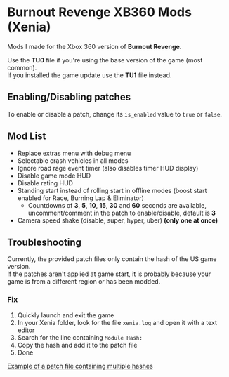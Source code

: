 # Burnout Revenge XB360 Mods (Xenia)

Mods I made for the Xbox 360 version of **Burnout Revenge**.

Use the **TU0** file if you're using the base version of the game (most common).\
If you installed the game update use the **TU1** file instead.

## Enabling/Disabling patches

To enable or disable a patch, change its `is_enabled` value to `true` or `false`.

## Mod List
- Replace extras menu with debug menu
- Selectable crash vehicles in all modes
- Ignore road rage event timer (also disables timer HUD display)
- Disable game mode HUD
- Disable rating HUD
- Standing start instead of rolling start in offline modes (boost start enabled for Race, Burning Lap & Eliminator)
  - Countdowns of **3**, **5**, **10**, **15**, **30** and **60** seconds are available, uncomment/comment in the patch to enable/disable, default is **3**
- Camera speed shake (disable, super, hyper, uber) **(only one at once)**

## Troubleshooting

Currently, the provided patch files only contain the hash of the US game version.\
If the patches aren't applied at game start, it is probably because your game is from a different region or has been modded.
### Fix
  1. Quickly launch and exit the game
  2. In your Xenia folder, look for the file `xenia.log` and open it with a text editor
  3. Search for the line containing `Module Hash:`
  4. Copy the hash and add it to the patch file
  6. Done

[Example of a patch file containing multiple hashes](<https://github.com/xenia-canary/game-patches/blob/main/patches/454107D9%20-%20Need%20for%20Speed%20Most%20Wanted%20(2005).patch.toml#L3-L8>)
